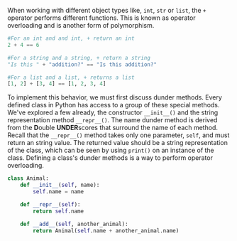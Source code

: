 When working with different object types like, `int`, `str` or `list`, the `+` operator performs different functions. This is known as operator overloading and is another form of polymorphism.
```Python
#For an int and and int, + return an int
2 + 4 == 6

#For a string and a string, + return a string
"Is this " + "addition?" == "Is this addition?"

#For a list and a list, + returns a list
[1, 2] + [3, 4] == [1, 2, 3, 4]
```
To implement this behavior, we must first discuss dunder methods. Every defined class in Python has access to a group of these special methods.
We've explored a few already, the constructor `__init__()` and the string representation method `__repr__()`. The name dunder  method is derived from the **D**ouble **UNDER**scores that surround the name of each  method.
Recall that the `__repr__()` method takes only one parameter, `self`, and must return an string value. The returned value should be a string representation of the class, which can be seen by using `print()` on an instance of the class.
Defining a class's dunder methods is a way to perform operator overloading.
```Python
class Animal:
	def __init__(self, name):
		self.name = name

	def __repr__(self):
		return self.name

	def __add__(self, another_animal):
		return Animal(self.name + another_animal.name)



```
